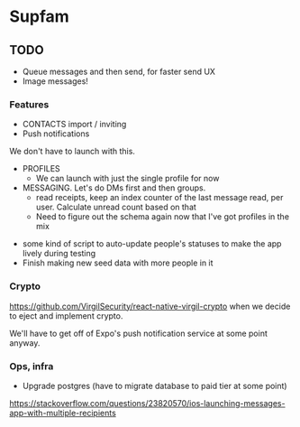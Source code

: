 # Supfam

## TODO

- Queue messages and then send, for faster send UX
- Image messages!

### Features

- CONTACTS import / inviting
- Push notifications

We don't have to launch with this.

- PROFILES
  - We can launch with just the single profile for now
- MESSAGING. Let's do DMs first and then groups.
  - read receipts, keep an index counter of the last message read, per user. Calculate unread count based on that
  - Need to figure out the schema again now that I've got profiles in the mix

* some kind of script to auto-update people's statuses to make the app lively during testing
* Finish making new seed data with more people in it

### Crypto

https://github.com/VirgilSecurity/react-native-virgil-crypto when we decide to eject and implement crypto.

We'll have to get off of Expo's push notification service at some point anyway.

### Ops, infra

- Upgrade postgres (have to migrate database to paid tier at some point)

https://stackoverflow.com/questions/23820570/ios-launching-messages-app-with-multiple-recipients
